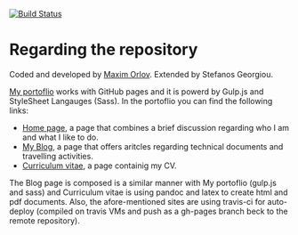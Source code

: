 [![Build Status](https://travis-ci.org/stefanos1316/my_portfolio.svg?branch=master)](https://travis-ci.org/stefanos1316/my_portfolio)

# Regarding the repository

Coded and developed by [Maxim Orlov](https://github.com/orlovmax).
Extended by Stefanos Georgiou.

[My portoflio](http://stefanos1316.github.io/my_portfolio/build/index.html) works with GitHub pages and it is powerd by Gulp.js and StyleSheet Langauges (Sass).
In the portoflio you can find the following links:

* [Home page](https://stefanos1316.github.io/my_portfolio/build/home.html), a page that combines a brief discussion regarding who I am and what I like to do.
* [My Blog](https://stefanos1316.github.io/my_blog/index.html), a page that offers aritcles regarding technical documents and travelling activities.
* [Curriculum vitae](https://stefanos1316.github.io/my_curriculum_vitae/index.html), a page containig my CV.

The Blog page is composed is a similar manner with My portoflio (gulp.js and sass) and Curriculum vitae is using pandoc and latex to create html and pdf documents.
Also, the afore-mentioned sites are using travis-ci for auto-deploy (compiled on travis VMs and push as a gh-pages branch beck to the remote repository).

